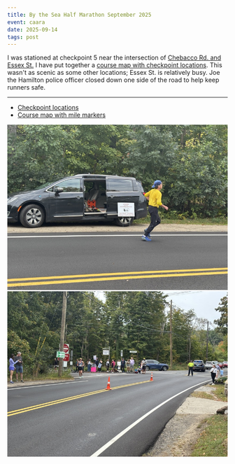 ```yaml
---
title: By the Sea Half Marathon September 2025
event: caara
date: 2025-09-14
tags: post
---
```


I was stationed at checkpoint 5 near the intersection of [Chebacco Rd. and Essex St.][cp5] I have put together a [course map with checkpoint locations]. This wasn't as scenic as some other locations; Essex St. is relatively busy. Joe the Hamilton police officer closed down one side of the road to help keep runners safe.

[cp5]: https://maps.app.goo.gl/XohjdGkp6Ht5Fnts6
[course map with checkpoint locations]: https://www.google.com/maps/d/u/0/edit?mid=1wLR6LiAV4j4Z8B59hmeJU-A3NpiD65M&usp=sharing

---

- [Checkpoint locations](checkpoints.pdf)
- [Course map with mile markers](map-with-mile-markers.pdf)

![A photo of my van with the door open so you can see the radio inside](IMG_0158.JPG)
![A photo of the Chebacco and Essex intersection with spectators and Joe the police officer](IMG_0157.JPG)
